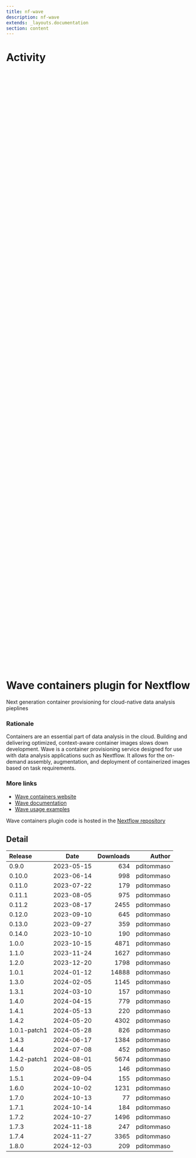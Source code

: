 ```yaml
---
title: nf-wave
description: nf-wave
extends: _layouts.documentation
section: content
---
```


# Activity

<div style="position: relative; height:40vh; width:80vw">
    <canvas id="releases"></canvas>
</div>
<script type="module" src="docs/nf-wave/nf-wave.js"></script>

# Wave containers plugin for Nextflow 

Next generation container provisioning for cloud-native data analysis pieplines 

### Rationale

Containers are an essential part of data analysis in the cloud. Building and delivering optimized, context-aware container images slows down development. Wave is a container provisioning service designed for use with data analysis applications such as Nextflow. It allows for the on-demand assembly, augmentation, and deployment of containerized images based on task requirements.


### More links 

- [Wave containers website](https://seqera.io/wave/)
- [Wave documentation](https://www.nextflow.io/docs/latest/wave.html)
- [Wave usage examples](https://github.com/seqeralabs/wave-showcase)


Wave containers plugin code is hosted in the [Nextflow repository](https://github.com/nextflow-io/nextflow/tree/master/plugins/nf-wave)

## Detail

| Release                               | Date | Downloads                        | Author |
| :------------ | :---------: | ------: | -----------: |
 | 0.9.0 | 2023-05-15 | 634 | pditommaso |
 | 0.10.0 | 2023-06-14 | 998 | pditommaso |
 | 0.11.0 | 2023-07-22 | 179 | pditommaso |
 | 0.11.1 | 2023-08-05 | 975 | pditommaso |
 | 0.11.2 | 2023-08-17 | 2455 | pditommaso |
 | 0.12.0 | 2023-09-10 | 645 | pditommaso |
 | 0.13.0 | 2023-09-27 | 359 | pditommaso |
 | 0.14.0 | 2023-10-10 | 190 | pditommaso |
 | 1.0.0 | 2023-10-15 | 4871 | pditommaso |
 | 1.1.0 | 2023-11-24 | 1627 | pditommaso |
 | 1.2.0 | 2023-12-20 | 1798 | pditommaso |
 | 1.0.1 | 2024-01-12 | 14888 | pditommaso |
 | 1.3.0 | 2024-02-05 | 1145 | pditommaso |
 | 1.3.1 | 2024-03-10 | 157 | pditommaso |
 | 1.4.0 | 2024-04-15 | 779 | pditommaso |
 | 1.4.1 | 2024-05-13 | 220 | pditommaso |
 | 1.4.2 | 2024-05-20 | 4302 | pditommaso |
 | 1.0.1-patch1 | 2024-05-28 | 826 | pditommaso |
 | 1.4.3 | 2024-06-17 | 1384 | pditommaso |
 | 1.4.4 | 2024-07-08 | 452 | pditommaso |
 | 1.4.2-patch1 | 2024-08-01 | 5674 | pditommaso |
 | 1.5.0 | 2024-08-05 | 146 | pditommaso |
 | 1.5.1 | 2024-09-04 | 155 | pditommaso |
 | 1.6.0 | 2024-10-02 | 1231 | pditommaso |
 | 1.7.0 | 2024-10-13 | 77 | pditommaso |
 | 1.7.1 | 2024-10-14 | 184 | pditommaso |
 | 1.7.2 | 2024-10-27 | 1496 | pditommaso |
 | 1.7.3 | 2024-11-18 | 247 | pditommaso |
 | 1.7.4 | 2024-11-27 | 3365 | pditommaso |
 | 1.8.0 | 2024-12-03 | 209 | pditommaso |
